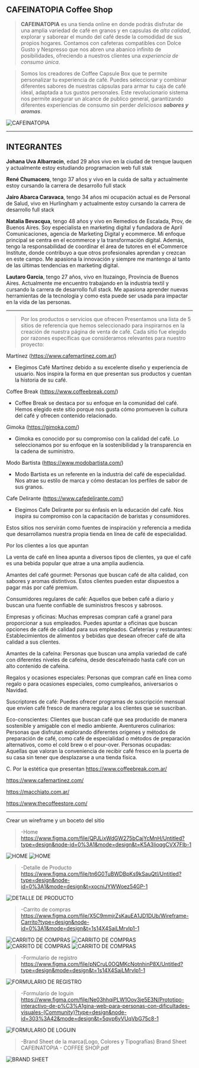 ## CAFEINATOPIA Coffee Shop


>**CAFEINATOPIA** es una tienda online en donde podrás disfrutar de una amplia variedad de café en granos y en capsulas de _alta calidad_, explorar y saborear el mundo del café desde la comodidad de sus propios hogares.
> Contamos con cafeteras compatibles con Dolce Gusto y Nespresso que nos abren una abanico infinito de posibilidades, ofreciendo a nuestros clientes una _experiencia de consumo única_.

>Somos los creadores de  Coffee Capsule Box que te permite personalizar tu experiencia de café. Puedes seleccionar y combinar diferentes sabores de nuestras cápsulas para armar tu caja de café ideal, adaptada a tus gustos personales.
>Este revolucionario sistema nos permite asegurar un alcance de publico general, garantizando diferentes experiencias de consumo sin perder _deliciosos **sabores y aromas**_.


![CAFEINATOPIA](https://images.pexels.com/photos/3361170/pexels-photo-3361170.jpeg?auto=compress&cs=tinysrgb&w=1260&h=750&dpr=1)


---

## INTEGRANTES

**Johana Uva Albarracin**, edad 29 años vivo en la ciudad de trenque lauquen y actualmente estoy estudiando programacion web full stak

**René Chumacero**, tengo 37 años y vivo en la cuida de salta y actualmente estoy cursando la carrera de desarrollo full stack

**Jairo Abarca Caravaca**, tengo 34 años mi ocupación actual es de Personal de Salud, vivo en Hurlingham y actualmente estoy cursando la carrera de desarrollo full stack

**Natalia Bevacqua**, tengo 48 años y vivo en Remedios de Escalada, Prov, de Buenos Aires. Soy especialista en marketing digital y fundadora de April Comunicaciones,  agencia de Marketing Digital y ecommerce. Mi enfoque principal se centra en el ecommerce y la transformación digital. Además, tengo la responsabilidad de coordinar el área de tutores en el eCommerce Institute, donde contribuyo a que otros profesionales aprendan y crezcan en este campo. Me apasiona la innovación y siempre me mantengo al tanto de las últimas tendencias en marketing digital.

**Lautaro Garcia**, tengo 27 años, vivo en Ituzaingo, Provincia de Buenos Aires. Actualmente me encuentro trabajando en la industria textil y cursando la carrera de desarrollo full stack. Me apasiona aprender nuevas herramientas de la tecnologia y como esta puede ser usada para impactar en la vida de las personas.

---

>Por los productos o servicios que ofrecen
>Presentamos una lista de 5 sitios de referencia que hemos seleccionado para inspirarnos en la creación de nuestra página de venta de café. Cada sitio fue elegido por razones específicas que consideramos relevantes para nuestro proyecto:

Martínez (https://www.cafemartinez.com.ar/)
   - Elegimos Café Martínez debido a su excelente diseño y experiencia de usuario. Nos inspira la forma en que presentan sus productos y cuentan la historia de su café.

Coffee Break (https://www.coffeebreak.com/)
   - Coffee Break se destaca por su enfoque en la comunidad del café. Hemos elegido este sitio porque nos gusta cómo promueven la cultura del café y ofrecen contenido relacionado.

Gimoka (https://gimoka.com/)
   - Gimoka es conocido por su compromiso con la calidad del café. Lo seleccionamos por su enfoque en la sostenibilidad y la transparencia en la cadena de suministro.

Modo Bartista (https://www.modobartista.com/)
   - Modo Bartista es un referente en la industria del café de especialidad. Nos atrae su estilo de marca y cómo destacan los perfiles de sabor de sus granos.

Cafe Delirante (https://www.cafedelirante.com/)
   - Elegimos Cafe Delirante por su énfasis en la educación del café. Nos inspira su compromiso con la capacitación de baristas y consumidores.

Estos sitios nos servirán como fuentes de inspiración y referencia a medida que desarrollamos nuestra propia tienda en línea de café de especialidad.

Por los clientes a los que apuntan

La venta de café en línea apunta a diversos tipos de clientes, ya que el café es una bebida popular que atrae a una amplia audiencia.

Amantes del café gourmet: Personas que buscan café de alta calidad, con sabores y aromas distintivos. Estos clientes pueden estar dispuestos a pagar más por café premium.

Consumidores regulares de café: Aquellos que beben café a diario y buscan una fuente confiable de suministros frescos y sabrosos.

Empresas y oficinas: Muchas empresas compran café a granel para proporcionar a sus empleados. Puedes apuntar a oficinas que buscan opciones de café de calidad para sus empleados.
Cafeterías y restaurantes: Establecimientos de alimentos y bebidas que desean ofrecer café de alta calidad a sus clientes.

Amantes de la cafeína: Personas que buscan una amplia variedad de café con diferentes niveles de cafeína, desde descafeinado hasta café con un alto contenido de cafeína.

Regalos y ocasiones especiales: Personas que compran café en línea como regalo o para ocasiones especiales, como cumpleaños, aniversarios o Navidad.

Suscriptores de café: Puedes ofrecer programas de suscripción mensual que envíen café fresco de manera regular a los clientes que se suscriban.

Eco-conscientes: Clientes que buscan café que sea producido de manera sostenible y amigable con el medio ambiente.
Aventureros culinarios: Personas que disfrutan explorando diferentes orígenes y métodos de preparación de café, como café de especialidad o métodos de preparación alternativos, como el cold brew o el pour-over.
Personas ocupadas: Aquellas que valoran la conveniencia de recibir café fresco en la puerta de su casa sin tener que desplazarse a una tienda física.


C. Por la estética que presentan
https://www.coffeebreak.com.ar/



https://www.cafemartinez.com/


https://macchiato.com.ar/


https://www.thecoffeestore.com/

---

Crear un wireframe y un boceto del sitio

>-Home
https://www.figma.com/file/QPJLixWdGW275bCajYcMnH/Untitled?type=design&node-id=0%3A1&mode=design&t=K5A3lioqgCVX7Flb-1

![HOME](./WIREFRAMES/HOME.png)
![HOME](./WIREFRAMES/HOME%202.png)


>-Detalle de Producto
https://www.figma.com/file/tn6G0TuBWDBpKs9kSauQtl/Untitled?type=design&node-id=0%3A1&mode=design&t=xocniJYWWoez54GP-1

![DETALLE DE PRODUCTO](./WIREFRAMES/DETALLE%20DE%20PRODUCTO.png)

>-Carrito de compras
https://www.figma.com/file/X5C9mmjrZsKauEA1JD1DUb/Wireframe-Carrito?type=design&node-id=0%3A1&mode=design&t=1s14X4SajLMrvlp1-1

![CARRITO DE COMPRAS](./WIREFRAMES/CARRITO%201.png)
![CARRITO DE COMPRAS](./WIREFRAMES/CARRITO%202.png)
![CARRITO DE COMPRAS](./WIREFRAMES/CARRITO%203.png)
![CARRITO DE COMPRAS](./WIREFRAMES/CARRITO%204.png)

>-Formulario de registro
https://www.figma.com/file/pNCruL0OQMKcNotnhinP8X/Untitled?type=design&mode=design&t=1s14X4SajLMrvlp1-1

![FORMULARIO DE REGISTRO](./WIREFRAMES/FORMULARIO%20REGISTRO.png)

>-Formulario de loguin
https://www.figma.com/file/Ne03hhqiPLW1Oov3je5E3N/Prototipo-interactivo-de-p%C3%A1gina-web-para-personas-con-dificultades-visuales-(Community)?type=design&node-id=303%3A42&mode=design&t=5qvp6yVUqVbG75c8-1

![FORMULARIO DE LOGUIN](./WIREFRAMES/LOGUIN.png)

>-Brand Sheet de la marca(Logo, Colores y Tipografías)
Brand Sheet CAFEINATOPIA - COFFEE SHOP.pdf

![BRAND SHEET](./DESING/a41f21db-2e81-487f-92df-e473b1623982.jpg)








